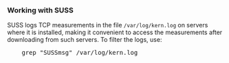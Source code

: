 ### Working with SUSS
SUSS logs TCP measurements in the file `/var/log/kern.log` on servers where it is installed, making it convenient to access the measurements after downloading from such servers.
To filter the logs, use:
<pre>
	grep "SUSSmsg" /var/log/kern.log
</pre>
